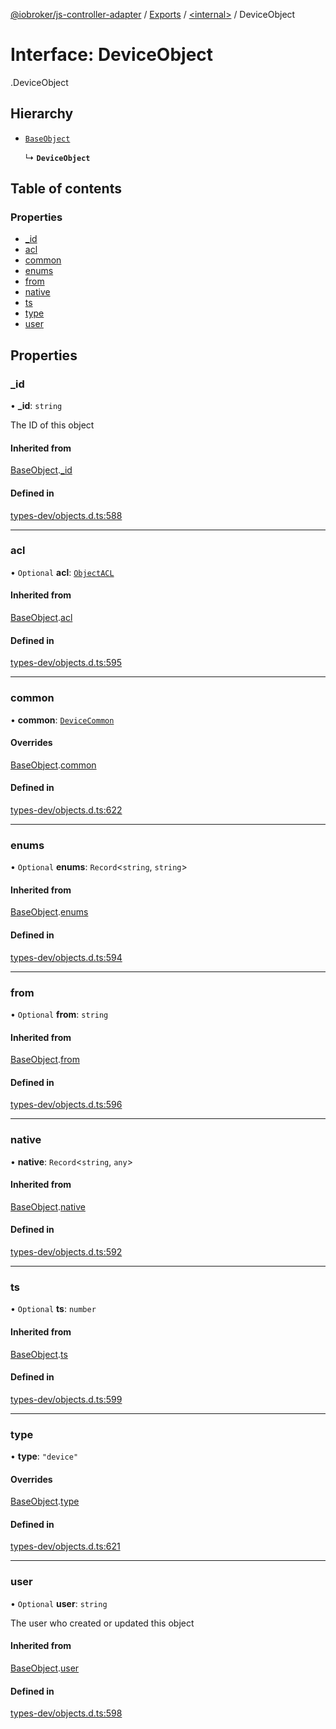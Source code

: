 [@iobroker/js-controller-adapter](../README.md) / [Exports](../modules.md) / [<internal\>](../modules/internal_.md) / DeviceObject

# Interface: DeviceObject

[<internal>](../modules/internal_.md).DeviceObject

## Hierarchy

- [`BaseObject`](internal_.BaseObject.md)

  ↳ **`DeviceObject`**

## Table of contents

### Properties

- [\_id](internal_.DeviceObject.md#_id)
- [acl](internal_.DeviceObject.md#acl)
- [common](internal_.DeviceObject.md#common)
- [enums](internal_.DeviceObject.md#enums)
- [from](internal_.DeviceObject.md#from)
- [native](internal_.DeviceObject.md#native)
- [ts](internal_.DeviceObject.md#ts)
- [type](internal_.DeviceObject.md#type)
- [user](internal_.DeviceObject.md#user)

## Properties

### \_id

• **\_id**: `string`

The ID of this object

#### Inherited from

[BaseObject](internal_.BaseObject.md).[_id](internal_.BaseObject.md#_id)

#### Defined in

[types-dev/objects.d.ts:588](https://github.com/ioBroker/ioBroker.js-controller/blob/78d4a34e/packages/types-dev/objects.d.ts#L588)

___

### acl

• `Optional` **acl**: [`ObjectACL`](internal_.ObjectACL.md)

#### Inherited from

[BaseObject](internal_.BaseObject.md).[acl](internal_.BaseObject.md#acl)

#### Defined in

[types-dev/objects.d.ts:595](https://github.com/ioBroker/ioBroker.js-controller/blob/78d4a34e/packages/types-dev/objects.d.ts#L595)

___

### common

• **common**: [`DeviceCommon`](internal_.DeviceCommon.md)

#### Overrides

[BaseObject](internal_.BaseObject.md).[common](internal_.BaseObject.md#common)

#### Defined in

[types-dev/objects.d.ts:622](https://github.com/ioBroker/ioBroker.js-controller/blob/78d4a34e/packages/types-dev/objects.d.ts#L622)

___

### enums

• `Optional` **enums**: `Record`<`string`, `string`\>

#### Inherited from

[BaseObject](internal_.BaseObject.md).[enums](internal_.BaseObject.md#enums)

#### Defined in

[types-dev/objects.d.ts:594](https://github.com/ioBroker/ioBroker.js-controller/blob/78d4a34e/packages/types-dev/objects.d.ts#L594)

___

### from

• `Optional` **from**: `string`

#### Inherited from

[BaseObject](internal_.BaseObject.md).[from](internal_.BaseObject.md#from)

#### Defined in

[types-dev/objects.d.ts:596](https://github.com/ioBroker/ioBroker.js-controller/blob/78d4a34e/packages/types-dev/objects.d.ts#L596)

___

### native

• **native**: `Record`<`string`, `any`\>

#### Inherited from

[BaseObject](internal_.BaseObject.md).[native](internal_.BaseObject.md#native)

#### Defined in

[types-dev/objects.d.ts:592](https://github.com/ioBroker/ioBroker.js-controller/blob/78d4a34e/packages/types-dev/objects.d.ts#L592)

___

### ts

• `Optional` **ts**: `number`

#### Inherited from

[BaseObject](internal_.BaseObject.md).[ts](internal_.BaseObject.md#ts)

#### Defined in

[types-dev/objects.d.ts:599](https://github.com/ioBroker/ioBroker.js-controller/blob/78d4a34e/packages/types-dev/objects.d.ts#L599)

___

### type

• **type**: ``"device"``

#### Overrides

[BaseObject](internal_.BaseObject.md).[type](internal_.BaseObject.md#type)

#### Defined in

[types-dev/objects.d.ts:621](https://github.com/ioBroker/ioBroker.js-controller/blob/78d4a34e/packages/types-dev/objects.d.ts#L621)

___

### user

• `Optional` **user**: `string`

The user who created or updated this object

#### Inherited from

[BaseObject](internal_.BaseObject.md).[user](internal_.BaseObject.md#user)

#### Defined in

[types-dev/objects.d.ts:598](https://github.com/ioBroker/ioBroker.js-controller/blob/78d4a34e/packages/types-dev/objects.d.ts#L598)

